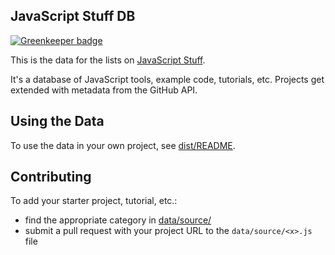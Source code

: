 JavaScript Stuff DB
---

[![Greenkeeper badge](https://badges.greenkeeper.io/Melon-Tropics/javascriptstuff-db.svg)](https://greenkeeper.io/)

This is the data for the lists on [JavaScript Stuff](https://www.javascriptstuff.com/).

It's a database of JavaScript tools, example code, tutorials, etc. Projects get extended with metadata from the GitHub API.



Using the Data
---

To use the data in your own project, see [dist/README](dist/README.md).



Contributing
---

To add your starter project, tutorial, etc.:

* find the appropriate category in [data/source/](data/source)
* submit a pull request with your project URL to the `data/source/<x>.js` file
